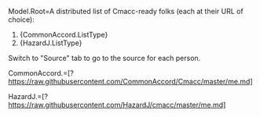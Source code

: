 Model.Root=A distributed list of Cmacc-ready folks (each at their URL of choice): <ol><li>{CommonAccord.ListType}</li><li>{HazardJ.ListType}</li></ol> Switch to "Source" tab to go to the source for each person.  
  
CommonAccord.=[?https://raw.githubusercontent.com/CommonAccord/Cmacc/master/me.md]
  
HazardJ.=[?https://raw.githubusercontent.com/HazardJ/cmacc/master/me.md]